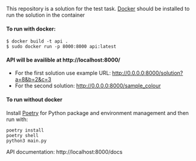 This repository is a solution for the test task.
[Docker](https://www.docker.com/) should be installed to run the solution in the container

#### To run with docker:
```console
$ docker build -t api .
$ sudo docker run -p 8000:8000 api:latest
```

#### API will be availible at http://localhost:8000/
- For the first solution use example URL:
http://0.0.0.0:8000/solution?a=8&b=2&c=3
- For the second solution:
http://0.0.0.0:8000/sample_colour


#### To run without docker
Install [Poetry](https://python-poetry.org/) for Python package and environment management and then run with:
```console
poetry install
poetry shell
python3 main.py
```

API documentation: http://localhost:8000/docs

